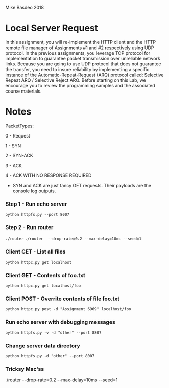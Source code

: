 Mike Basdeo 2018

# Local Server Request
In this assignment, you will re-implement the HTTP client and the HTTP remote file
manager of Assignments #1 and #2 respectively using UDP protocol. In the previous
assignments, you leverage TCP protocol for implementation to guarantee packet
transmission over unreliable network links. Because you are going to use UDP protocol that
does not guarantee the transfer, you need to insure reliability by implementing a specific
instance of the Automatic-Repeat-Request (ARQ) protocol called: Selective Repeat ARQ /
Selective Reject ARQ. Before starting on this Lab, we encourage you to review the
programming samples and the associated course materials.


# Notes
PacketTypes:

0   - Request

1   - SYN

2   - SYN-ACK

3   - ACK

4   - ACK WITH NO RESPONSE REQUIRED

- SYN and ACK are just fancy GET requests. Their payloads are the console log outputs.

### Step 1 - Run echo server
`python httpfs.py --port 8007`

### Step 2 - Run router
`./router`
`./router  --drop-rate=0.2 --max-delay=10ms --seed=1`

### Client GET - List all files
`python httpc.py get localhost`

### Client GET - Contents of foo.txt
`python httpc.py get localhost/foo`

### Client POST -  Overrite contents of file foo.txt
`python httpc.py post -d "Assignment 6969" localhost/foo`


### Run echo server with debugging messages
`python httpfs.py -v -d "other" --port 8807`

### Change server data directory
`python httpfs.py -d "other" --port 8007`


### Tricksy Mac'ss
./router  --drop-rate=0.2 --max-delay=10ms --seed=1

